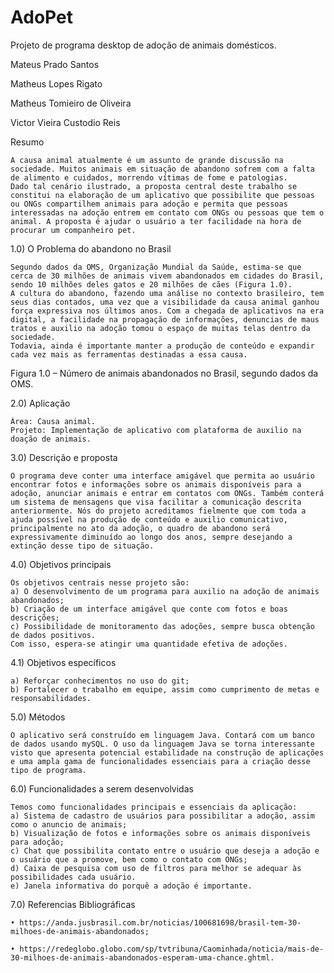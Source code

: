 # AdoPet
Projeto de programa desktop de adoção de animais domésticos.

Mateus Prado Santos

Matheus Lopes Rigato

Matheus Tomieiro de Oliveira

Victor Vieira Custodio Reis

Resumo

	A causa animal atualmente é um assunto de grande discussão na sociedade. Muitos animais em situação de abandono sofrem com a falta de alimento e cuidados, morrendo vítimas de fome e patologias.
	Dado tal cenário ilustrado, a proposta central deste trabalho se constitui na elaboração de um aplicativo que possibilite que pessoas ou ONGs compartilhem animais para adoção e permita que pessoas interessadas na adoção entrem em contato com ONGs ou pessoas que tem o animal. A proposta é ajudar o usuário a ter facilidade na hora de procurar um companheiro pet.


1.0) O Problema do abandono no Brasil	

	Segundo dados da OMS, Organização Mundial da Saúde, estima-se que cerca de 30 milhões de animais vivem abandonados em cidades do Brasil, sendo 10 milhões deles gatos e 20 milhões de cães (Figura 1.0).
	A cultura do abandono, fazendo uma análise no contexto brasileiro, tem seus dias contados, uma vez que a visibilidade da causa animal ganhou força expressiva nos últimos anos. Com a chegada de aplicativos na era digital, a facilidade na propagação de informações, denuncias de maus tratos e auxilio na adoção tomou o espaço de muitas telas dentro da sociedade.	
	Todavia, ainda é importante manter a produção de conteúdo e expandir cada vez mais as ferramentas destinadas a essa causa.




Figura 1.0 – Número de animais abandonados no Brasil, segundo dados da OMS.

2.0) Aplicação

	Área: Causa animal.
	Projeto: Implementação de aplicativo com plataforma de auxilio na doação de animais.


3.0) Descrição e proposta

	O programa deve conter uma interface amigável que permita ao usuário encontrar fotos e informações sobre os animais disponíveis para a adoção, anunciar animais e entrar em contatos com ONGs. Também conterá um sistema de mensagens que visa facilitar a comunicação descrita anteriormente. Nós do projeto acreditamos fielmente que com toda a ajuda possível na produção de conteúdo e auxilio comunicativo, principalmente no ato da adoção, o quadro de abandono será expressivamente diminuído ao longo dos anos, sempre desejando a extinção desse tipo de situação.


4.0) Objetivos principais

	Os objetivos centrais nesse projeto são: 
	a) O desenvolvimento de um programa para auxilio na adoção de animais abandonados; 
	b) Criação de um interface amigável que conte com fotos e boas descrições; 
	c) Possibilidade de monitoramento das adoções, sempre busca obtenção de dados positivos.
	Com isso, espera-se atingir uma quantidade efetiva de adoções.


4.1) Objetivos específicos
	
	a) Reforçar conhecimentos no uso do git;
	b) Fortalecer o trabalho em equipe, assim como cumprimento de metas e responsabilidades.


5.0) Métodos

	O aplicativo será construído em linguagem Java. Contará com um banco de dados usando mySQL. O uso da linguagem Java se torna interessante visto que apresenta potencial estabilidade na construção de aplicações e uma ampla gama de funcionalidades essenciais para a criação desse tipo de programa. 



6.0) Funcionalidades a serem desenvolvidas
	
	Temos como funcionalidades principais e essenciais da aplicação:
	a) Sistema de cadastro de usuários para possibilitar a adoção, assim como o anuncio de animais;
	b) Visualização de fotos e informações sobre os animais disponíveis para adoção;
	c) Chat que possibilita contato entre o usuário que deseja a adoção e o usuário que a promove, bem como o contato com ONGs;
	d) Caixa de pesquisa com uso de filtros para melhor se adequar às possibilidades cada usuário.
	e) Janela informativa do porquê a adoção é importante.


7.0) Referencias Bibliográficas

    • https://anda.jusbrasil.com.br/noticias/100681698/brasil-tem-30-milhoes-de-animais-abandonados;
      
    • https://redeglobo.globo.com/sp/tvtribuna/Caominhada/noticia/mais-de-30-milhoes-de-animais-abandonados-esperam-uma-chance.ghtml.
